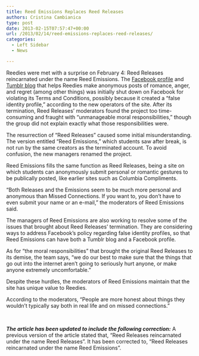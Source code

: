 ```yaml
---
title: Reed Emissions Replaces Reed Releases
authors: Cristina Cambianica
type: post
date: 2013-02-15T07:57:47+00:00
url: /2013/02/14/reed-emissions-replaces-reed-releases/
categories:
  - Left Sidebar
  - News

---
```

Reedies were met with a surprise on February 4: Reed Releases reincarnated under the name Reed Emissions. The [Facebook profile][1] and [Tumblr blog][2] that helps Reedies make anonymous posts of romance, anger, and regret (among other things) was initially shut down on Facebook for violating its Terms and Conditions, possibly because it created a “false identity profile,” according to the new operators of the site. After its termination, Reed Releases’ moderators found the project too time-consuming and fraught with “unmanageable moral responsibilities,” though the group did not explain exactly what those responsibilities were.

The resurrection of “Reed Releases” caused some initial misunderstanding. The version entitled “Reed Emissions,” which students saw after break, is not run by the same creators as the terminated account. To avoid confusion, the new managers renamed the project.

Reed Emissions fills the same function as Reed Releases, being a site on which students can anonymously submit personal or romantic gestures to be publically posted, like earlier sites such as Columbia Compliments.

“Both Releases and the Emissions seem to be much more personal and anonymous than Missed Connections. If you want to, you don&#8217;t have to even submit your name or an e-mail,” the moderators of Reed Emissions said.

The managers of Reed Emissions are also working to resolve some of the issues that brought about Reed Releases’ termination. They are considering ways to address Facebook’s policy regarding false identity profiles, so that Reed Emissions can have both a Tumblr blog and a Facebook profile.

As for “the moral responsibilities” that brought the original Reed Releases to its demise, the team says, “we do our best to make sure that the things that go out into the internet aren&#8217;t going to seriously hurt anyone, or make anyone extremely uncomfortable.”

Despite these hurdles, the moderators of Reed Emissions maintain that the site has unique value to Reedies.

According to the moderators, “People are more honest about things they wouldn&#8217;t typically say both in real life and on missed connections.”

&nbsp;

_**The article has been updated to include the following correction:**_ A previous version of the article stated that, &#8220;Reed Releases reincarnated under the name Reed Releases&#8221;. It has been corrected to, &#8220;Reed Releases reincarnated under the name Reed Emissions&#8221;.

 [1]: http://www.facebook.com/reed.releases.7
 [2]: http://reed-emissions.tumblr.com/
